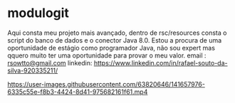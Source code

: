 # modulogit
Aqui consta  meu projeto mais avançado, dentro de rsc/resources consta o script do banco de dados e o conector Java 8.0.
Estou a procura de uma oportunidade de estágio como programador Java, não sou expert mas qquero muito ter uma oportunidade para provar o meu valor.
email : rsowtto@gmail.com
linkedin: https://www.linkedin.com/in/rafael-souto-da-silva-920335211/

https://user-images.githubusercontent.com/63820646/141657976-6335c55e-f8b3-4424-8d41-975682161f61.mp4

